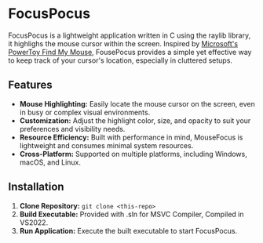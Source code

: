 # FocusPocus

FocusPocus is a lightweight application written in C using the raylib library, it highlighs the mouse cursor within the screen. Inspired by [Microsoft's PowerToy Find My Mouse](https://learn.microsoft.com/en-us/windows/powertoys/mouse-utilities), FousePocus provides a simple yet effective way to keep track of your cursor's location, especially in cluttered setups.

## Features
- **Mouse Highlighting:** Easily locate the mouse cursor on the screen, even in busy or complex visual environments.
- **Customization:** Adjust the highlight color, size, and opacity to suit your preferences and visibility needs.
- **Resource Efficiency:** Built with performance in mind, MouseFocus is lightweight and consumes minimal system resources.
- **Cross-Platform:** Supported on multiple platforms, including Windows, macOS, and Linux.

## Installation
1. **Clone Repository:** `git clone <this-repo>`
2. **Build Executable:** Provided with .sln for MSVC Compiler, Compiled in VS2022.
3. **Run Application:** Execute the built executable to start FocusPocus.
